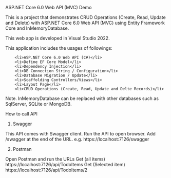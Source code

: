 ﻿ASP.NET Core 6.0 Web API (MVC) Demo

This is a project that demonstrates CRUD Operations (Create, Read, Update and Delete) 
with ASP.NET Core 6.0 Web API (MVC) using Entity Framework Core and InMemoryDatabase. 

This web app is developed in Visual Studio 2022.

This application includes the usages of followings:

        <li>ASP.NET Core 6.0 Web API (C#)</li>
        <li>Define EF Core Model</li>
        <li>Dependency Injection</li>
        <li>DB Connection String / Configuration</li>
        <li>Database Migration / Update</li>
        <li>Scaffolding Controllers/Views</li>
        <li>Layout Page</li>        
        <li>CRUD Operations (Create, Read, Update and Delte Records)</li>
    
Note. InMemoryDatabase can be replaced with other databases such as SqlServer, SQLite or MongoDB.</p>

How to call API

1. Swagger

This API comes with Swagger client.
Run the API to open browser.
Add /swagger at the end of the URL. 
e.g. https://localhost:7126/swagger

2. Postman 

Open Postman and run the URLs
Get (all items) https://localhost:7126/api/TodoItems
Get (Selected item) https://localhost:7126/api/TodoItems/2
